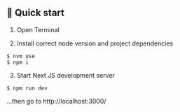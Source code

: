 ## 🚀 Quick start

1. Open Terminal

2. Install correct node version and project dependencies

```shell
$ nvm use
$ npm i
```

3. Start Next JS development server

```shell
$ npm run dev
```

...then go to http://localhost:3000/
